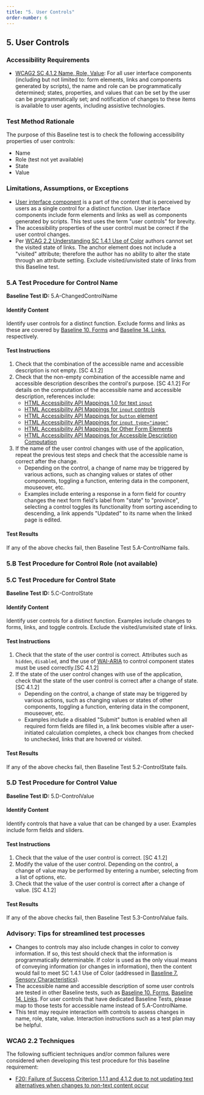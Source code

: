 ```yaml
---
title: "5. User Controls"
order-number: 6
---
```

## 5. User Controls

### Accessibility Requirements

-   [WCAG2 SC 4.1.2 Name, Role, Value](https://www.w3.org/WAI/WCAG22/Understanding/name-role-value): For all user interface components (including but not limited to: form elements, links and components generated by scripts), the name and role can be programmatically determined; states, properties, and values that can be set by the user can be programmatically set; and notification of changes to these items is available to user agents, including assistive technologies.

### Test Method Rationale

The purpose of this Baseline test is to check the following accessibility properties of user controls:
-   Name
-   Role (test not yet available) 
-   State 
-   Value

### Limitations, Assumptions, or Exceptions

-   [User interface component](https://www.w3.org/TR/WCAG22/#dfn-user-interface-components) is a part of the content that is perceived by users as a single control for a distinct function. User interface components include form elements and links as well as components generated by scripts. This test uses the term "user controls" for brevity.
-   The accessibility properties of the user control must be correct if the user control changes.
-   Per [WCAG 2.2 Understanding SC 1.4.1 Use of Color](https://www.w3.org/WAI/WCAG22/Understanding/use-of-color) authors cannot set the visited state of links. The anchor element does not include a "visited" attribute; therefore the author has no ability to alter the state through an attribute setting. Exclude visited/unvisited state of links from this Baseline test.

### 5.A Test Procedure for Control Name

**Baseline Test ID:** 5.A-ChangedControlName

#### Identify Content
<p id="5aIC">Identify user controls for a distinct function. Exclude forms and links as these are covered by <a href="../10Forms">Baseline 10. Forms</a> and <a href="../14Links"> Baseline 14. Links</a>, respectively.</p>


#### Test Instructions
<ol id="5aTI">
	<li id="5aTI-1">Check that the combination of the accessible name and accessible description is not empty. [SC 4.1.2]</li>
    <li id="5aTI-2">Check that the non-empty combination of the accessible name and accessible description describes the control's purpose. [SC 4.1.2]  For details on the computation of the accessible name and accessible description, references include:
		<ul>
			<li><a href="https://www.w3.org/TR/html-aam-1.0/#input-type-text-input-type-password-input-type-number-input-type-search-input-type-tel-input-type-email-input-type-url-and-textarea-element-accessible-name-computation" target="_blank" rel="noopener">HTML Accessibility API Mappings 1.0 for text <code>input</code></a></li>
			<li><a href="https://www.w3.org/TR/html-aam-1.0/#input-type-button-input-type-submit-and-input-type-reset-accessible-name-computation" target="_blank" rel="noopener">HTML Accessibility API Mappings for <code>input</code> controls</a></li>
			<li><a href="https://www.w3.org/TR/html-aam-1.0/#button-element-accessible-name-computation" target="_blank" rel="noopener">HTML Accessibility API Mappings for <code>button</code> element</a></li>
			<li><a href="https://www.w3.org/TR/html-aam-1.0/#input-type-image-accessible-name-computation" target="_blank" rel="noopener">HTML Accessibility API Mappings for <code>input type="image"</code></a></li>
			<li><a href="https://www.w3.org/TR/html-aam-1.0/#other-form-elements-accessible-name-computation" target="_blank" rel="noopener">HTML Accessibility API Mappings for Other Form Elements</a></li>
			<li><a href="https://www.w3.org/TR/html-aam-1.0/#accdesc-computation" target="_blank" rel="noopener">HTML Accessibility API Mappings for Accessible Description Computation</a></li>
		</ul>
	</li>
	<li id="5aTI-3">If the name of the user control changes with use of the application, repeat the previous test steps and check that the accessible name is correct after the change.
		<ul>
			<li>Depending on the control, a change of name may be triggered by various actions, such as changing values or states of other components, toggling a function, entering data in the component, mouseover, etc.</li>
	  		<li>Examples include entering a response in a form field for country changes the next form field's label from "state" to "province", selecting a control toggles its functionality from sorting ascending to descending, a link appends "Updated" to its name when the linked page is edited.</li>
	  </ul>
	</li>
</ol>

#### Test Results

<p id="5ATR">If any of the above checks fail, then Baseline Test 5.A-ControlName fails.</p>

### 5.B Test Procedure for Control Role (not available)

### 5.C Test Procedure for Control State

**Baseline Test ID:** 5.C-ControlState
#### Identify Content
<p id="5cIC">Identify user controls for a distinct function. Examples include changes to forms, links, and toggle controls. Exclude the visited/unvisited state of links.</p>
  

#### Test Instructions
<ol id="5cTI">
	<li id="5cTI-1">Check that the state of the user control is correct. Attributes such as <code>hidden</code>, <code>disabled</code>, and the use of <a href="https://www.w3.org/WAI/standards-guidelines/aria/">WAI-ARIA</a> to control component states must be used correctly.[SC 4.1.2]</li>
	<li id="cTI-2">If the state of the user control changes with use of the application, check that the state of the user control is correct after a change of state. [SC 4.1.2]
		<ul>
			<li>Depending on the control, a change of state may be triggered by various actions, such as changing values or states of other components, toggling a function, entering data in the component, mouseover, etc.</li>
			<li>Examples include a disabled "Submit" button is enabled when all required form fields are filled in, a link becomes visible after a user-initiated calculation completes, a check box changes from checked to unchecked, links that are hovered or visited.</li>
		</ul>
	</li>
</ol>

#### Test Results

<p id="5CTR">If any of the above checks fail, then Baseline Test 5.2-ControlState fails.</p>

### 5.D Test Procedure for Control Value

**Baseline Test ID:** 5.D-ControlValue
#### Identify Content
<p id="5dIC">Identify controls that have a value that can be changed by a user. Examples include form fields and sliders.</p>

#### Test Instructions
<ol id="5dTI">
	<li id="5dTI-1">Check that the value of the user control is correct. [SC 4.1.2]</li>
	<li id="5dTI-2">Modify the value of the user control. Depending on the control, a change of value may be performed by entering a number, selecting from a list of options, etc.</li>
	<li id="5dTI-3">Check that the value of the user control is correct after a change of value. [SC 4.1.2]</li>
</ol>

#### Test Results

<p id="5DTR">If any of the above checks fail, then Baseline Test 5.3-ControlValue fails.</p>

### Advisory: Tips for streamlined test processes

- Changes to controls may also include changes in color to convey information. If so, this test should check that the information is programmatically determinable. If color is used as the only visual means of conveying information (or changes in information), then the content would fail to meet SC 1.4.1 Use of Color (addressed in [Baseline 7. Sensory Characteristics](../07Sensory)).
- The accessible name and accessible description of some user controls are tested in other Baseline tests, such as [Baseline 10. Forms](../10Forms), [Baseline 14. Links](../14Links). For user controls that have dedicated Baseline Tests, please map to those tests for accessible name instead of 5.A-ControlName. 
- This test may require interaction with controls to assess changes in name, role, state, value. Interaction instructions such as a test plan may be helpful.

### WCAG 2.2 Techniques
The following sufficient techniques and/or common failures were considered when developing this test procedure for this baseline requirement:
- [F20: Failure of Success Criterion 1.1.1 and 4.1.2 due to not updating text alternatives when changes to non-text content occur](https://www.w3.org/WAI/WCAG22/Techniques/failures/F20)
